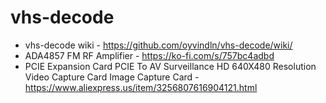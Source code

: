 # vhs-decode

* vhs-decode wiki - https://github.com/oyvindln/vhs-decode/wiki/
* ADA4857 FM RF Amplifier - https://ko-fi.com/s/757bc4adbd
* PCIE Expansion Card PCIE To AV Surveillance HD 640X480 Resolution Video Capture Card Image Capture Card - https://www.aliexpress.us/item/3256807616904121.html